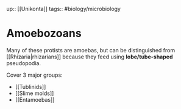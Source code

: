up:: [[Unikonta]]
tags:: #biology/microbiology  

# Amoebozoans

Many of these protists are amoebas, but can be distinguished from [[Rhizaria|rhizarians]] because they feed using **lobe/tube-shaped** pseudopodia.

Cover 3 major groups:
- [[Tublinids]]
- [[Slime molds]]
- [[Entamoebas]]